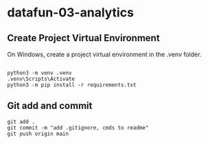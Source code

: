 # datafun-03-analytics
## Create Project Virtual Environment

On Windows, create a project virtual environment in the .venv folder. 

```shell

python3 -m venv .venv
.venv\Scripts\Activate
python3 -m pip install -r requirements.txt

```

## Git add and commit 

```shell
git add .
git commit -m "add .gitignore, cmds to readme"
git push origin main
```